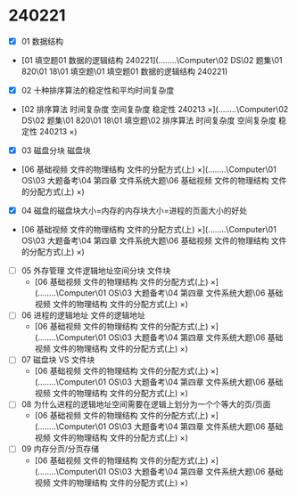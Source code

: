 # 240221

- [x] 01 数据结构

*  [01 填空题01 数据的逻辑结构 240221](..\..\..\..\Computer\02 DS\02 题集\01 820\01 18\01 填空题\01 填空题01 数据的逻辑结构 240221) 

- [x] 02 十种排序算法的稳定性和平均时间复杂度

* [02 排序算法 时间复杂度 空间复杂度 稳定性 240213 ×](..\..\..\..\Computer\02 DS\02 题集\01 820\01 18\01 填空题\02 排序算法 时间复杂度 空间复杂度 稳定性 240213 ×) 

- [x] 03 磁盘分块 磁盘块

*  [06 基础视频 文件的物理结构 文件的分配方式(上) ×](..\..\..\..\Computer\01 OS\03 大题备考\04 第四章 文件系统大题\06 基础视频 文件的物理结构 文件的分配方式(上) ×) 

- [x] 04 磁盘的磁盘块大小=内存的内存块大小=进程的页面大小的好处

*  [06 基础视频 文件的物理结构 文件的分配方式(上) ×](..\..\..\..\Computer\01 OS\03 大题备考\04 第四章 文件系统大题\06 基础视频 文件的物理结构 文件的分配方式(上) ×) 

- [ ] 05 外存管理 文件逻辑地址空间分块 文件块
  * [06 基础视频 文件的物理结构 文件的分配方式(上) ×](..\..\..\..\Computer\01 OS\03 大题备考\04 第四章 文件系统大题\06 基础视频 文件的物理结构 文件的分配方式(上) ×) 
- [ ] 06 进程的逻辑地址 文件的逻辑地址
  * [06 基础视频 文件的物理结构 文件的分配方式(上) ×](..\..\..\..\Computer\01 OS\03 大题备考\04 第四章 文件系统大题\06 基础视频 文件的物理结构 文件的分配方式(上) ×) 
- [ ] 07 磁盘块 VS 文件块
  * [06 基础视频 文件的物理结构 文件的分配方式(上) ×](..\..\..\..\Computer\01 OS\03 大题备考\04 第四章 文件系统大题\06 基础视频 文件的物理结构 文件的分配方式(上) ×) 
- [ ] 08 为什么进程的逻辑地址空间需要在逻辑上划分为一个个等大的页/页面
  * [06 基础视频 文件的物理结构 文件的分配方式(上) ×](..\..\..\..\Computer\01 OS\03 大题备考\04 第四章 文件系统大题\06 基础视频 文件的物理结构 文件的分配方式(上) ×) 
- [ ] 09 内存分页/分页存储
  * [06 基础视频 文件的物理结构 文件的分配方式(上) ×](..\..\..\..\Computer\01 OS\03 大题备考\04 第四章 文件系统大题\06 基础视频 文件的物理结构 文件的分配方式(上) ×) 